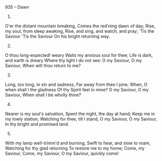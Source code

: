 935 – Dawn


1.
O'er the distant mountain breaking,
Comes the red'ning dawn of day;
Rise, my soul, from sleep awaking,
Rise, and sing, and watch, and pray;
'Tis the Saviour  'Tis the Saviour
On his bright returning way.

2.
O thou long-expected!  weary
Waits my anxious soul for thee;
Life is dark, and earth is dreary
Where thy  light I do not see:
O my Saviour, O my Saviour,
When wilt thou return to me?

3.
Long, too long, in sin and sadness,
Far away from thee I pine;
When, O when shall I the gladness 
Of thy Spirit feel in mine?
O my Saviour, O my Saviour,
When shall I be wholly thine?

4.
Nearer is my soul's salvation,
Spent the night, the day at hand;
Keep me in my lowly station,
Watching for thee, till I stand,
O my Saviour, O my Saviour,
In thy bright and promised land.

5.
With my lamp well-trimm'd and burning,
Swift to hear, and slow to roam,
Watching for thy glad returning
To restore me to my home;
Come, my Saviour, Come, my Saviour,
O my Saviour, quickly come!
